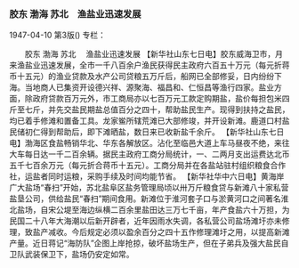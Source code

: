 ### 胶东  渤海  苏北　渔盐业迅速发展

1947-04-10
第3版()
专栏：

　　胶东  渤海  苏北
  　渔盐业迅速发展
    【新华社山东七日电】胶东威海卫市，月来渔盐业迅速发展，全市一千八百余户渔民获得民主政府六百五十万元（每元折蒋币十五元）的渔业贷款及水产公司贷粮五万斤后，船网已全部修妥，日内纷纷下海。当地商人已集资开设德兴祥、源聚海、福昌和、仁恒昌等渔行四家。盐业方面，除政府贷款百万元外，市工商局亦以七百万元工款定购期盐，盐价每担包米四斤至七斤，并先交盐民期盐总值百分之四十，帮助盐民生产。现得到扶持之盐民，均已着手修滩和置备工具。龙家鲎所辖荒滩已大部修竣，并开设新滩。鹿道口村盐民储初仁得到帮助后，即下滩晒盐，数日来已收新盐千余斤。
    【新华社山东七日电】渤海区食盐畅销华北、华东各解放区。沾化至临邑大道上车马昼夜不绝，来往大车每日达一千二百余辆。据民主政府工商分局统计，一、二两月支出运费达北币五千七百余万元（每元折合蒋币十五元）。工商分局并在各盐站驻村组织粮食合作社，运盐者同时运粮，采购手续及时间均能节省。
    【新华社华中六日电】黄海岸广大盐场“春扫”开始，苏北盐阜区盐务管理局顷以卅万斤粮食贷与新滩八十家私营盐垦公司，供给盐民“春扫”期间食用。新滩位于淮河套子口与淤黄河口之间著名淮北盐场，自宋公堤至海边纵横二百余里盐田达三万七千亩，年产食盐六十万担，为民国二十八年大海潮以后新开辟者，近年因雨水失调，各私营公司盐场滩圩亦未修理，致盐产减收。今后规定必须以盈余百分之四十五作修理滩圩之用，以提高新滩产量。近日蒋记“海防队”企图上岸抢掠，破坏盐场生产，但在子弟兵及强大盐民自卫队武装保卫下，盐场仍安定如常。
